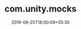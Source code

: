 ---
title: "com.unity.mocks"
date: 2019-06-25T18:00:09+05:30
type: "organisations"
org_name: "Unity Technologies"
repo_desc: "NA"
repo_link: https://github.com/Unity-Technologies/com.unity.mocks
---